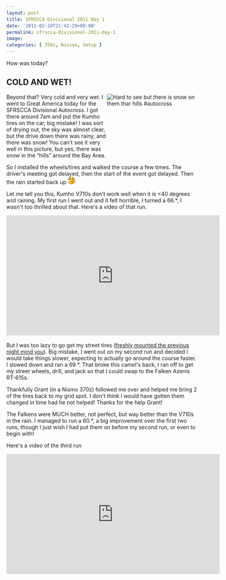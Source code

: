 ```yaml
---
layout: post
title: SFRSCCA Divisional 2011 Day 1
date: '2011-02-19T21:42:29+00:00'
permalink: sfrscca-divisional-2011-day-1
image:
categories: [ 350z, Nissan, Setup ]
---
```


How was today?


## COLD AND WET!


<a href="http://www.flickr.com/photos/chammond/5458127935/"><img style="display: inline; float: right" border="0" alt="Hard to see but there is snow on them thar hills #autocross" align="right" src="http://farm6.static.flickr.com/5293/5458127935_f28fd5c35f_m.jpg" width="240" height="179" /></a>Beyond that? Very cold and very wet. I went to Great America today for the SFRSCCA Divisional Autocross. I got there around 7am and put the Kumho tires on the car, big mistake! I was sort of drying out, the sky was almost clear, but the drive down there was rainy, and there was snow! You can't see it very well in this picture, but yes, there was snow in the “hills” around the Bay Area.

So I installed the wheels/tires and walked the course a few times. The driver's meeting got delayed, then the start of the event got delayed. Then the rain started back up <img style="border-bottom-style: none; border-right-style: none; border-top-style: none; border-left-style: none" class="wlEmoticon wlEmoticon-sadsmile" alt="Sad smile" src="/assets/images/PublishThumbnails/Windows-Live-Writer/SFRSCCA-Divisional-2011-Day-1_10487/wlEmoticon-sadsmile_2.png" />

Let me tell you this, Kumho V710s don't work well when it is &lt;40 degrees and raining. My first run I went out and it felt horrible, I turned a 66.*, I wasn't too thrilled about that. Here's a video of that run.

<iframe width="560" height="315" src="https://www.youtube.com/embed/WV9E75Gkc-Y?si=c_Mme4Fqbd4iAoic" title="YouTube video player" frameborder="0" allow="accelerometer; autoplay; clipboard-write; encrypted-media; gyroscope; picture-in-picture; web-share" referrerpolicy="strict-origin-when-cross-origin" allowfullscreen></iframe>

But I was too lazy to go get my street tires ([freshly mounted the previous night mind you](/night-before-the-project-350zs-first-divisional)). Big mistake, I went out on my second run and decided I would take things slower, expecting to actually go around the course faster. I slowed down and ran a 69.*. That broke this camel's back, I ran off to get my street wheels, drill, and jack so that I could swap to the Falken Azenis RT-615s.

Thankfully Grant (in a Nismo 370z) followed me over and helped me bring 2 of the tires back to my grid spot. I don't think I would have gotten them changed in time had he not helped! Thanks for the help Grant!

The Falkens were MUCH better, not perfect, but way better than the V710s in the rain. I managed to run a 60.*, a big improvement over the first two runs, though I just wish I had put them on before my second run, or even to begin with!

Here's a video of the third run

<iframe width="560" height="315" src="https://www.youtube.com/embed/cGIZVNTaNbU?si=L-7V6UY5UwWRrr8Q" title="YouTube video player" frameborder="0" allow="accelerometer; autoplay; clipboard-write; encrypted-media; gyroscope; picture-in-picture; web-share" referrerpolicy="strict-origin-when-cross-origin" allowfullscreen></iframe>





